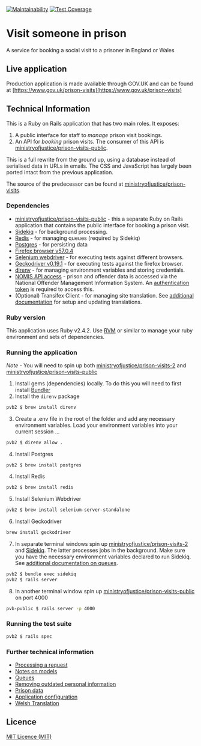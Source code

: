 [![Maintainability](https://api.codeclimate.com/v1/badges/20ad81e6cb95ffd082d2/maintainability)](https://codeclimate.com/github/ministryofjustice/prison-visits-2/maintainability)
[![Test Coverage](https://api.codeclimate.com/v1/badges/20ad81e6cb95ffd082d2/test_coverage)](https://codeclimate.com/github/ministryofjustice/prison-visits-2/test_coverage)

# Visit someone in prison

A service for booking a social visit to a prisoner in England or Wales

## Live application

Production application is made available through GOV.UK and can be found at [https://www.gov.uk/prison-visits](https://www.gov.uk/prison-visits) 

## Technical Information

This is a Ruby on Rails application that has two main roles. It exposes:

1. A public interface for staff to *manage* prison visit bookings. 
2. An API for *booking* prison visits. The consumer of this API is [ministryofjustice/prison-visits-public](https://github.com/ministryofjustice/prison-visits-public). 

This is a full rewrite from the ground up, using a database instead of
serialised data in URLs in emails. The CSS and JavaScript has largely been
ported intact from the previous application.

The source of the predecessor can be found at
[ministryofjustice/prison-visits](https://github.com/ministryofjustice/prison-visits).


### Dependencies

- [ministryofjustice/prison-visits-public](https://github.com/ministryofjustice/prison-visits-public) - this a separate Ruby on Rails application that contains the public interface for booking a prison visit.
- [Sidekiq](https://sidekiq.org/) - for background processing.
- [Redis](https://redis.io/) - for managing queues (required by Sidekiq)
- [Postgres](https://www.postgresql.org/) - for persisting data
- [Firefox browser v57.0.4](https://download-installer.cdn.mozilla.net/pub/firefox/releases/57.0.4/mac/en-US/Firefox%2057.0.4.dmg)
- [Selenium webdriver](https://www.seleniumhq.org/projects/webdriver/) - for executing tests against different browsers.
- [Geckodriver v0.19.1](https://github.com/mozilla/geckodriver) - for executing tests against the firefox browser.
- [direnv](https://direnv.net/) - for managing environment variables and storing credentials.
- [NOMIS API access](http://ministryofjustice.github.io/nomis-api/) - prison and offender data is accessed via the National Offender Management Information System. An [authentication token](https://nomis-api-access.service.justice.gov.uk/) is required to access this.
- (Optional) Transifex Client - for managing site translation. See [additional documentation](docs/welsh_translation.md) for setup and updating translations.       


### Ruby version

This application uses Ruby v2.4.2. Use [RVM](https://rvm.io/) or similar to manage your ruby environment and sets of dependencies. 


### Running the application

*Note* - You will need to spin up both [ministryofjustice/prison-visits-2](https://github.com/ministryofjustice/prison-visits-2) and [ministryofjustice/prison-visits-public](https://github.com/ministryofjustice/prison-visits-public)

1. Install gems (dependencies) locally. To do this you will need to first install [Bundler](http://bundler.io/)
2. Install the `direnv` package  
```sh
pvb2 $ brew install direnv

```

3. Create a .env file in the root of the folder and add any necessary environment variables. Load your environment variables into your current session ... 
```sh 
pvb2 $ direnv allow .

```

4. Install Postgres
```
pvb2 $ brew install postgres

```

4. Install Redis
```sh
pvb2 $ brew install redis

```

5. Install Selenium Webdriver
```sh
pvb2 $ brew install selenium-server-standalone

```

6. Install Geckodriver
```sh
brew install geckodriver

```

7. In separate terminal windows spin up [ministryofjustice/prison-visits-2](https://github.com/ministryofjustice/prison-visits-2) and [Sidekiq](https://sidekiq.org/). The latter processes jobs in the background. Make sure you have the necessary environment variables declared to run Sidekiq. See [additional documentation on queues](docs/queues.md).

```sh
pvb2 $ bundle exec sidekiq
pvb2 $ rails server

```
8. In another terminal window spin up [ministryofjustice/prison-visits-public](https://github.com/ministryofjustice/prison-visits-public) on port 4000

```sh
pvb-public $ rails server -p 4000

```

### Running the test suite

```sh
pvb2 $ rails spec

```    

### Further technical information

- [Processing a request](docs/processing_a_request.md)
- [Notes on models](docs/models.md)
- [Queues](docs/queues.md)
- [Removing outdated personal information](docs/removing_outdated_personal_info.md)
- [Prison data](docs/prison_data.md)
- [Application configuration](docs/configuration.md)
- [Welsh Translation](docs/welsh_translation.md)

## Licence
[MIT Licence (MIT)](LICENCE)